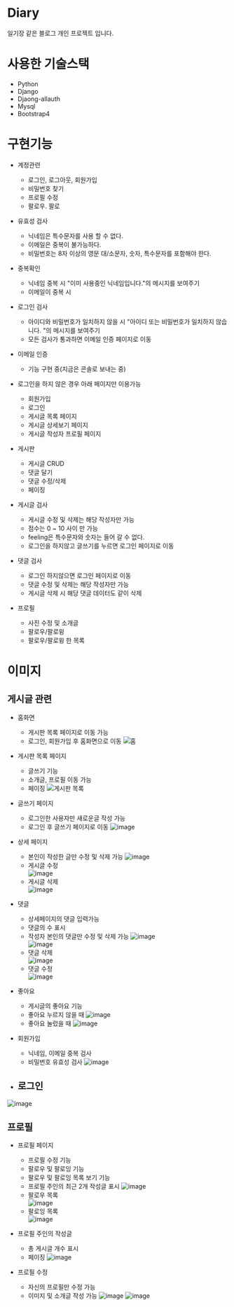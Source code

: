 ﻿# Diary
일기장 같은 블로그 개인 프로젝트 입니다.

# 사용한 기술스택
- Python
- Django
- Djaong-allauth
- Mysql
- Bootstrap4

# 구현기능
* 계정관련
  - 로그인, 로그아웃, 회원가입
  - 비밀번호 찾기
  - 프로필 수정
  - 팔로우. 팔로

* 유효성 검사
  - 닉네임은 특수문자를 사용 할 수 없다.
  - 이메일은 중복이 불가능하다.
  - 비밀번호는 8자 이상의 영문 대/소문자, 숫자, 특수문자를 포함해야 한다.
* 중복확인
  - 닉네임 중복 시 "이미 사용중인 닉네임입니다."의 메시지를 보여주기
  - 이메일이 중복 시
* 로그인 검사
  - 아이디와 비밀번호가 일치하지 않을 시 "아이디 또는 비밀번호가 일치하지 않습니다. "의 메시지를 보여주기
  - 모든 검사가 통과하면 이메일 인증 페이지로 이동
* 이메일 인증
  - 기능 구현 중(지금은 콘솔로 보내는 중)
* 로그인을 하지 않은 경우 아래 페이지만 이용가능
  - 회원가입
  - 로그인
  - 게시글 목록 페이지
  - 게시글 상세보기 페이지
  - 게시글 작성자 프로필 페이지

* 게시판
    - 게시글 CRUD
    - 댓글 달기
    - 댓글 수정/삭제
    - 페이징
* 게시글 검사 
  - 게시글 수정 및 삭제는 해당 작성자만 가능
  - 점수는 0 ~ 10 사이 만 가능
  - feeling은 특수문자와 숫자는 들어 갈 수 없다.
  - 로그인을 하지않고 글쓰기를 누르면 로그인 페이지로 이동
* 댓글 검사
  - 로그인 하지않으면 로그인 페이지로 이동
  - 댓글 수정 및 삭제는 해당 작성자만 가능
  - 게시글 삭제 시 해당 댓글 데이터도 같이 삭제
* 프로필
  - 사진 수정 및 소개글
  - 팔로우/팔로윙
  - 팔로우/팔로윙 한 목록

# 이미지
## 게시글 관련
* 홈화면  
  - 게시판 목록 페이지로 이동  가능
  - 로그인, 회원가입 후 홈화면으로 이동
![홈](https://user-images.githubusercontent.com/67260228/185420212-360c7e4b-f35a-4900-b9d2-1b10915d628b.png)
* 게시판 목록 페이지  
  - 글쓰기 기능
  - 소개글, 프로필 이동 가능
  - 페이징
![게시판 목록](https://user-images.githubusercontent.com/67260228/185420419-f7314c43-2823-4a50-bf47-e2f7ed1a2bcb.png)

* 글쓰기 페이지 
  - 로그인한 사용자만 새로운글 작성 가능
  - 로그인 후 글쓰기 페이지로 이동
![image](https://user-images.githubusercontent.com/67260228/185420894-903781e6-7ff6-420b-85bf-f20ff9385210.png)
* 상세 페이지  
  - 본인이 작성한 글만 수정 및 삭제 가능
![image](https://user-images.githubusercontent.com/67260228/185421054-37109079-eb79-42ab-9e87-26a19aaea9c9.png)  
  - 게시글 수정  
![image](https://user-images.githubusercontent.com/67260228/185422525-1ab829c6-c5ad-424b-98b9-8dc385331e71.png)
  - 게시글 삭제  
![image](https://user-images.githubusercontent.com/67260228/185422765-2c490dcc-9852-4629-a9dd-cf910a054eee.png)

* 댓글  
  - 상세페이지의 댓글 입력가능
  - 댓글의 수 표시
  - 작성자 본인의 댓글만 수정 및 삭제 가능
![image](https://user-images.githubusercontent.com/67260228/185421223-8fcb10bc-6f1a-4fb2-b89c-c6e958bc3287.png)  
![image](https://user-images.githubusercontent.com/67260228/185421333-8759d0e4-e620-418d-8aed-f9d5b7f1b7dc.png)
  - 댓글 삭제  
![image](https://user-images.githubusercontent.com/67260228/185422852-b4e3d046-8a4e-422d-87fb-fe79b2e40970.png)
  - 댓글 수정  
![image](https://user-images.githubusercontent.com/67260228/185423020-874f613d-0d49-4809-88ef-43142722766b.png)
* 좋아요  
  - 게시글의 좋아요 기능
  - 좋아요 누르지 않을 때
![image](https://user-images.githubusercontent.com/67260228/185423155-3313726a-0f63-4807-a1ad-1e5ef34dada3.png)
  - 좋아요 눌렀을 때
![image](https://user-images.githubusercontent.com/67260228/185423217-6806e384-6457-4e80-a09c-a5bec2900c29.png)

* 회원가입  
  - 닉네임, 이메일 중복 검사
  - 비밀번호 유효성 검사
![image](https://user-images.githubusercontent.com/67260228/185420597-89ee495e-ef9a-4550-a00b-868c88ff5aa7.png)
* 로그인  
  - 
![image](https://user-images.githubusercontent.com/67260228/185420708-a284f20b-f30c-461d-8c05-1febda31e891.png)

## 프로필
* 프로필 페이지 
  - 프로필 수정 기능 
  - 팔로우 및 팔로잉 기능
  - 팔로우 및 팔로잉 목록 보기 기능
  - 프로필 주인의 최근 2개 작성글 표시
![image](https://user-images.githubusercontent.com/67260228/185429017-aa3f680b-fb3c-405f-888e-d9bf8b941a35.png)
  - 팔로우 목록  
![image](https://user-images.githubusercontent.com/67260228/185422139-02e9cf4c-11e0-43e0-8bfa-9c7bb384ccaa.png)
  - 팔로잉 목록  
![image](https://user-images.githubusercontent.com/67260228/185422265-0777e5f0-7e66-4ef7-a83a-3bfc338d0dd6.png)
* 프로필 주인의 작성글
  - 총 게시글 개수 표시
  - 페이징
![image](https://user-images.githubusercontent.com/67260228/185430984-70ca7e0f-d026-4b67-818c-338fd90616eb.png)

* 프로필 수정  
  - 자신의 프로필만 수정 가능
  - 이미지 및 소개글 작성 가능
![image](https://user-images.githubusercontent.com/67260228/185429841-695614b7-3839-4686-96ff-ec54f0244c9a.png)
![image](https://user-images.githubusercontent.com/67260228/185421605-9b43135e-4f74-4268-bb75-9c84fdd8df33.png)

